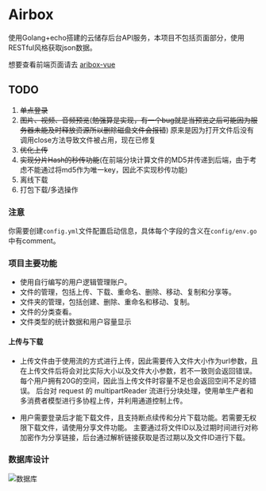 # Airbox
使用Golang+echo搭建的云储存后台API服务，本项目不包括页面部分，使用RESTful风格获取json数据。

想要查看前端页面请去 [aribox-vue](https://github.com/guriytan/airbox-vue)

## TODO
1. ~~单点登录~~
2. ~~图片、视频、音频预览~~(~~勉强算是实现，有一个bug就是当预览之后可能因为服务器未能及时释放资源所以删除磁盘文件会报错~~)
原来是因为打开文件后没有调用close方法导致文件被占用，现在已修复
3. ~~优化上传~~
4. ~~实现分片Hash的秒传功能~~(在前端分块计算文件的MD5并传递到后端，由于考虑不能通过将md5作为唯一key，因此不实现秒传功能)
5. 离线下载
6. 打包下载/多选操作

### 注意
你需要创建`config.yml`文件配置启动信息，具体每个字段的含义在`config/env.go`中有comment。

### 项目主要功能

- 使用自行编写的用户逻辑管理账户。
- 文件的管理，包括上传、下载、重命名、删除、移动、复制和分享等。
- 文件夹的管理，包括创建、删除、重命名和移动、复制。
- 文件的分类查看。
- 文件类型的统计数据和用户容量显示

#### 上传与下载
- 上传文件由于使用流的方式进行上传，因此需要传入文件大小作为url参数，且在上传文件后将会对比实际大小以及文件大小参数，若不一致则会返回错误。
每个用户拥有20G的空间，因此当上传文件时容量不足也会返回空间不足的错误。
后台对 request 的 multipartReader 流进行分块处理，使用单生产者和多消费者模型进行多协程上传，并利用通道控制上传。

- 用户需要登录后才能下载文件，且支持断点续传和分片下载功能。若需要无权限下载文件，请使用分享文件功能。
主要通过将文件ID以及过期时间进行对称加密作为分享链接，后台通过解析链接获取是否过期以及文件ID进行下载。

### 数据库设计
![数据库](https://guriytan-blog1.oss-cn-zhangjiakou.aliyuncs.com/cloud.png?x-oss-process=style/mid)
